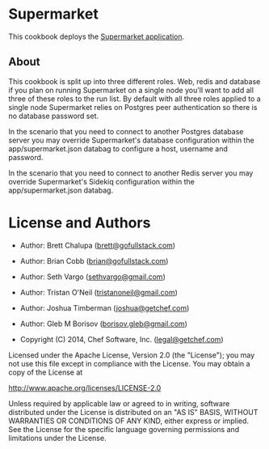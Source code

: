 # Supermarket

This cookbook deploys the [Supermarket application](https://github.com/opscode/supermarket).

## About

This cookbook is split up into three different roles. Web, redis and database if you plan on running Supermarket
on a single node you'll want to add all three of these roles to the run list. By default with all three roles applied
to a single node Supermarket relies on Postgres peer authentication so there is no database password set.

In the scenario that you need to connect to another Postgres database server you may override Supermarket's database
configuration within the app/supermarket.json databag to configure a host, username and password.

In the scenario that you need to connect to another Redis server you may override Supermarket's Sidekiq configuration
within the app/supermarket.json databag.

# License and Authors

- Author: Brett Chalupa (<brett@gofullstack.com>)
- Author: Brian Cobb (<brian@gofullstack.com>)
- Author: Seth Vargo (<sethvargo@gmail.com>)
- Author: Tristan O'Neil (<tristanoneil@gmail.com>)
- Author: Joshua Timberman (<joshua@getchef.com>)
- Author: Gleb M Borisov (<borisov.gleb@gmail.com>)

- Copyright (C) 2014, Chef Software, Inc. (<legal@getchef.com>)

Licensed under the Apache License, Version 2.0 (the "License");
you may not use this file except in compliance with the License.
You may obtain a copy of the License at

   http://www.apache.org/licenses/LICENSE-2.0

Unless required by applicable law or agreed to in writing, software
distributed under the License is distributed on an "AS IS" BASIS,
WITHOUT WARRANTIES OR CONDITIONS OF ANY KIND, either express or implied.
See the License for the specific language governing permissions and
limitations under the License.

